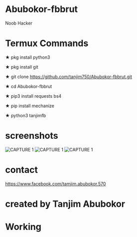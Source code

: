 # Abubokor-fbbrut
Noob Hacker

# Termux Commands

★ pkg install python3

★ pkg install git

★ git clone https://github.com/tanjim750/Abubokor-fbbrut.git

★ cd Abubokor-fbbrut

★ pip3 install requests bs4


★ pip install mechanize

★ python3 tanjimfb

# screenshots 
![CAPTURE 1](https://github.com/IAmBlackHacker/Facebook-BruteForce/blob/master/Screenshots/Capture1.JPG)
![CAPTURE 1](https://github.com/IAmBlackHacker/Facebook-BruteForce/blob/master/Screenshots/Capture2.JPG)
![CAPTURE 1](https://github.com/IAmBlackHacker/Facebook-BruteForce/blob/master/Screenshots/Capture3.JPG)



# contact 

https://www.facebook.com/tamjim.abubokor.570

# created by Tanjim Abubokor

# Working
